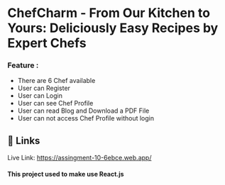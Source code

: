 # ChefCharm - From Our Kitchen to Yours: Deliciously Easy Recipes by Expert Chefs

### Feature :
- There are 6 Chef available
- User can Register 
- User can Login 
- User can see Chef Profile
- User can read Blog and Download a PDF File
- User can not access Chef Profile without login
## 🔗 Links
Live Link: https://assingment-10-6ebce.web.app/

#### This project used to make use React.js
